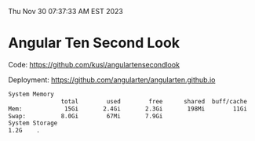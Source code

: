 Thu Nov 30 07:37:33 AM EST 2023

# Angular Ten Second Look

Code: https://github.com/kusl/angulartensecondlook

Deployment: https://github.com/angularten/angularten.github.io

```bash
System Memory
               total        used        free      shared  buff/cache   available
Mem:            15Gi       2.4Gi       2.3Gi       198Mi        11Gi        12Gi
Swap:          8.0Gi        67Mi       7.9Gi
System Storage
1.2G	.
```
